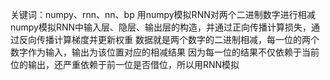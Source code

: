 关键词：numpy、rnn、nn、bp
用numpy模拟RNN对两个二进制数字进行相减
numpy模拟RNN中输入层、隐层、输出层的构造，并通过正向传播计算损失，通过反向传播计算梯度并更新权重
数据就是两个数字的二进制相减，每一位的两个数字作为输入，输出为该位置对应的相减结果
因为每一位的结果不仅依赖于当前位的输出，还严重依赖于前一位是否借位，所以用RNN模拟
